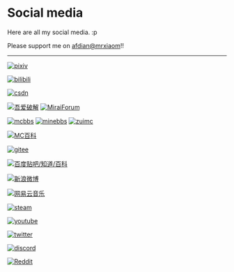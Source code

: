 # Social media

Here are all my social media. :p

Please support me on [afdian@mrxiaom](https://afdian.net/@mrxiaom)!!

------------------------------

<!-- 免去你社工我找我账号的麻烦 -->

[![pixiv](https://img.shields.io/badge/pixiv-人间工作-blue?style=social&logo=pixiv)](https://www.pixiv.net/users/49093740)

[![bilibili](https://img.shields.io/badge/bilibili-人间工作-blue?style=social&logo=bilibili)](https://space.bilibili.com/330771760)

[![csdn](https://img.shields.io/badge/CSDN-%E6%87%92%E6%80%A0%E7%9A%84%E5%B0%8F%E7%8C%ABOfficial-orange?style=social&logo=c)](https://blog.csdn.net/qq_35312082)

[![吾爱破解](https://img.shields.io/badge/%E5%90%BE%E7%88%B1%E7%A0%B4%E8%A7%A3-MrXiaoM-red?style=social)](https://www.52pojie.cn/home.php?mod=space&uid=1703494&do=profile) [![MiraiForum](https://img.shields.io/badge/MiraiForum-MrXiaoM-blue?style=social)](https://mirai.mamoe.net/user/mrxiaom)

[![mcbbs](https://img.shields.io/badge/MCBBS-MrXiaoM-blue?style=social)](https://www.mcbbs.net/home.php?mod=space&uid=2746803) [![minebbs](https://img.shields.io/badge/MineBBS-MrXiaoM-blue?style=social)](https://www.minebbs.com/members/mrxiaom.24586/) [![zuimc](https://img.shields.io/badge/ZUIMC-Xiao__M-blue?style=social)](http://www.zuimc.com/home.php?mod=space&uid=95606)

[![MC百科](https://img.shields.io/badge/MC%E7%99%BE%E7%A7%91-%E4%BA%BA%E9%97%B4%E5%B7%A5%E4%BD%9C-blue?style=social)](https://center.mcmod.cn/52517)

[![gitee](https://img.shields.io/badge/Gitee-MrXiaoM-blue?style=social&logo=gitee)](https://gitee.com/MrXiaoM)

[![百度贴吧/知道/百科](https://img.shields.io/badge/%E7%99%BE%E5%BA%A6%E8%B4%B4%E5%90%A7%2F%E7%9F%A5%E9%81%93%2F%E7%99%BE%E7%A7%91-BLUE__1207-blue?style=social&logo=baidu)](https://tieba.baidu.com/home/main?id=tb.1.3be0c7f7.uYzeLjOd5pSeEl9F9q1zWw)

[![新浪微博](https://img.shields.io/badge/%E6%96%B0%E6%B5%AA%E5%BE%AE%E5%8D%9A-%E6%87%92%E6%80%A0%E7%9A%84%E5%B0%8F%E7%8C%ABOfficial-blue?style=social&logo=sinaweibo)](https://weibo.com/littlecatx)

[![网易云音乐](https://img.shields.io/badge/%E7%BD%91%E6%98%93%E4%BA%91%E9%9F%B3%E4%B9%90-%E4%BA%BA%E9%97%B4%E5%B7%A5%E4%BD%9C%20%28%E4%BA%BA%E9%97%B4%E5%B7%A5%E4%BD%9Cp%29-blue?style=social)](https://music.163.com/user/home?id=514171774)

[![steam](https://img.shields.io/badge/Steam-%E4%BA%BA%E9%97%B4%E5%B7%A5%E4%BD%9C-blue?style=social&logo=steam)](https://steamcommunity.com/id/littlecatx/)

[![youtube](https://img.shields.io/badge/Youtube-LittleCatX-blue?style=social&logo=youtube)](https://www.youtube.com/channel/UCmJOPgnAQtN3XWKRHo6U_mA)

[![twitter](https://img.shields.io/badge/Twitter-LittleCatX%20@coolxiaom95-blue?style=social&logo=twitter)](https://twitter.com/coolxiaom95)

[![discord](https://img.shields.io/badge/Discord-LittleCatX%236303-blue?style=social&logo=discord)](https://discord.gg/C3EC6xa)

[![Reddit](https://img.shields.io/badge/Reddit-Away--Jackfruit--439-blue?style=social&logo=reddit)](https://www.reddit.com/user/Away-Jackfruit-439)
